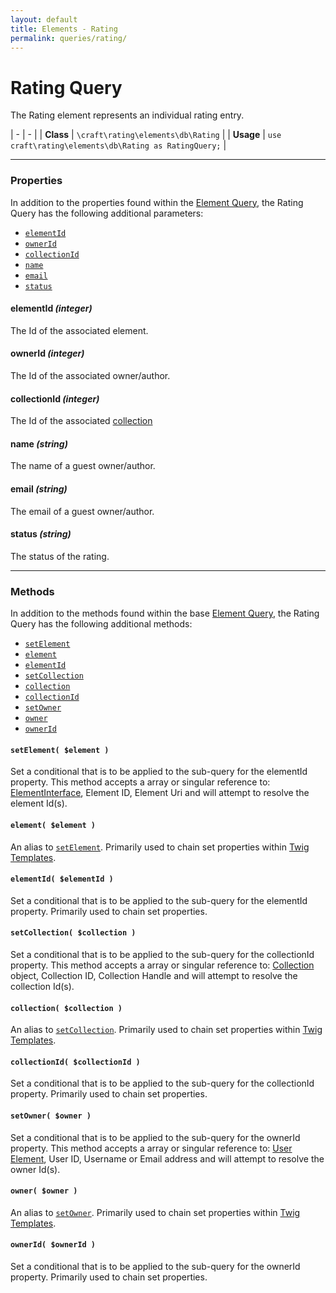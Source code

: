 ```yaml
---
layout: default
title: Elements - Rating
permalink: queries/rating/
---
```


# Rating Query
The Rating element represents an individual rating entry.

| - | - |
| **Class** | `\craft\rating\elements\db\Rating` |
| **Usage** | ``` use craft\rating\elements\db\Rating as RatingQuery; ``` |

---

### Properties
In addition to the properties found within the [Element Query][], the Rating Query has the following additional parameters:

* [`elementId`](#elementid-integer)
* [`ownerId`](#ownerid-integer)
* [`collectionId`](#collectionid-integer)
* [`name`](#name-string)
* [`email`](#email-string)
* [`status`](#status-string)

#### elementId *(integer)*
The Id of the associated element.

#### ownerId *(integer)*
The Id of the associated owner/author.

#### collectionId *(integer)*
The Id of the associated [collection](/models/collection)

#### name *(string)*
The name of a guest owner/author.

#### email *(string)*
The email of a guest owner/author.

#### status *(string)*
The status of the rating.

---

### Methods
In addition to the methods found within the base [Element Query][], the Rating Query has the following additional methods:

* [`setElement`](#setelement-element-)
* [`element`](#element-element-)
* [`elementId`](#elementid-elementid-)
* [`setCollection`](#setcollection-collection-)
* [`collection`](#collection-collection-)
* [`collectionId`](#collectionid-collectionid-)
* [`setOwner`](#setowner-owner-)
* [`owner`](#owner-owner-)
* [`ownerId`](#ownerid-ownerid)

#### `setElement( $element )`
Set a conditional that is to be applied to the sub-query for the elementId property.  This method accepts a array or singular reference to: [ElementInterface][], Element ID, Element Uri and will attempt to resolve the element Id(s).

#### `element( $element )`
An alias to [`setElement`](#setelement-element-).  Primarily used to chain set properties within [Twig Templates][].

#### `elementId( $elementId )`
Set a conditional that is to be applied to the sub-query for the elementId property.  Primarily used to chain set properties.

#### `setCollection( $collection )`
Set a conditional that is to be applied to the sub-query for the collectionId property.  This method accepts a array or singular reference to: [Collection][] object, Collection ID, Collection Handle and will attempt to resolve the collection Id(s).

#### `collection( $collection )`
An alias to [`setCollection`](#setcollection-collection-).  Primarily used to chain set properties within [Twig Templates][].

#### `collectionId( $collectionId )`
Set a conditional that is to be applied to the sub-query for the collectionId property.  Primarily used to chain set properties.

#### `setOwner( $owner )`
Set a conditional that is to be applied to the sub-query for the ownerId property.  This method accepts a array or singular reference to: [User Element][], User ID, Username or Email address and will attempt to resolve the owner Id(s).

#### `owner( $owner )`
An alias to [`setOwner`](#setowner-owner-).  Primarily used to chain set properties within [Twig Templates][].

#### `ownerId( $ownerId )`
Set a conditional that is to be applied to the sub-query for the ownerId property.  Primarily used to chain set properties.

[Collection]: /models/collection "Rating Collection Model"
[ElementInterface]: http://buildwithcraft.com/3 "Craft Element Interface"
[Element]: http://buildwithcraft.com/3 "Craft Element"
[Element Query]: http://buildwithcraft.com/3 "Craft Element Query"
[User Element]: http://buildwithcraft.com/3 "Craft User Element"
[Twig Templates]: /twig "Twig Templates"